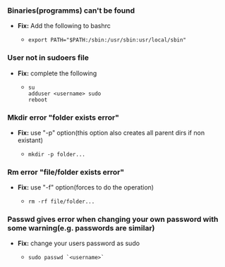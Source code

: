 ### Binaries(programms) can't be found
* **Fix:** Add the following to bashrc
    *   ```
        export PATH="$PATH:/sbin:/usr/sbin:usr/local/sbin"
        ```

### User not in sudoers file
* **Fix:** complete the following
    *   ```
        su
        adduser <username> sudo
        reboot
        ```

### Mkdir error "folder exists error"
* **Fix:** use "-p" option(this option also creates all parent dirs if non existant)
    *   ```
        mkdir -p folder...
        ```

### Rm error "file/folder exists error"
* **Fix:** use "-f" option(forces to do the operation)
    *   ```
        rm -rf file/folder...
        ```

### Passwd gives error when changing your own password with some warning(e.g. passwords are similar)
* **Fix:** change your users password as sudo
    *   ```
        sudo passwd `<username>`
        ```